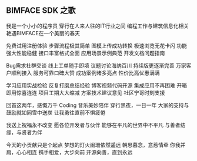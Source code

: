 ## **BIMFACE SDK 之歌**

我是一个小小的程序员 
穿行在人来人往的IT行业之间 
编程工作与建筑信息化相关 
艳遇BIMFACE在一个美丽的春天

免费试用注册体验 
步骤流程极其简单 
图模上传成功转换 
极速浏览无花卡闪 
功能强大性能稳健 
接口丰富格式全面 
应用场景示例典范 
开发文档问题指南

Bug需求社群交谈 
线上工单随手即填 
议题讨论海纳百川 
持续版更逐渐完善 
万家客户顺利接入 
服务可靠口碑大赞 
成功案例诸多亮点 
性价比高优惠满满

学习应用实战检验 
反复打磨总结经验 
博客视频代码开源 
集成应用不再困难 
开箱即用惊喜连连 
项目工期大大缩减 
方案技术建议意见 
社区宁哥时刻支援

回首这两年，感慨万千 
Coding 音乐美妙陪伴 
穿行黑夜，一日一年 
大家的支持与鼓励就如同雪中送炭 
让我勇往直前不惧疲倦

我送上祝福永不改变 
愿各位开发者与伙伴 
能够在平凡的世界中不平凡 
与善者结缘，与贤者为伴

今天的小贡献只是个起点 
梦想的灯火阑珊依然遥远 
朝思暮念，意惹情牵 
你我并肩，心心相连 
携手相爱，大步向前 
开源向善，直到永远

